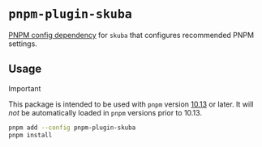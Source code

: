 # `pnpm-plugin-skuba`

[PNPM config dependency] for `skuba` that configures recommended PNPM settings.

## Usage

> [!IMPORTANT]
> This package is intended to be used with `pnpm` version [10.13] or later.
> It will _not_ be automatically loaded in `pnpm` versions prior to 10.13.

```sh
pnpm add --config pnpm-plugin-skuba
pnpm install
```

[PNPM config dependency]: https://pnpm.io/config-dependencies
[10.13]: https://github.com/pnpm/pnpm/releases/tag/v10.13.0
